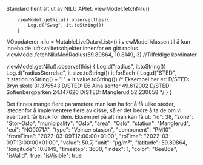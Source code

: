 Standard hent alt ut av NILU APIet:
        viewModel.fetchNilu()

        viewModel.getNilu().observe(this){
            Log.d("Swag", it.toString())
        }


//Oppdaterer nilu = MutableLiveData<List<LuftKvalitet>>() i viewModel klassen til å kun inneholde luftkvalitetsobjekter innenfor en gitt radius
viewModel.fetchNiluMedRadius(59.89864, 10.8149, 3) //Tilfeldige kordinater

viewModel.getNilu().observe(this) {
    Log.d("radius", it.toString())
    Log.d("radiusStorrelse", it.size.toString())
    it.forEach {
        Log.d("STED", it.station.toString() + " " + it.value.toString())
        /* Eksempel her er:
        D/STED: Bryn skole 31.375543
        D/STED: E6 Alna senter 49.612002
        D/STED: Sofienbergparken 24.147626
        D/STED: Manglerud 52.230658
         */
    }
}

Det finnes mange flere parametere man kan ha for å få ulike steder, istedenfor å implementere
        flere av disse, så er det bedre å ta de om vi eventuelt får bruk for dem.
        Eksempel på alt man kan få ut:
            "id": 38,
            "zone": "Stor-Oslo",
            "municipality": "Oslo",
            "area": "Oslo",
            "station": "Manglerud",
            "eoi": "NO0071A",
            "type": "Veinær stasjon",
            "component": "PM10",
            "fromTime": "2022-03-09T12:00:00+01:00",
            "toTime": "2022-03-09T13:00:00+01:00",
            "value": 50.7,
            "unit": "µg/m³",
            "latitude": 59.89864,
            "longitude": 10.8149,
            "timestep": 3600,
            "index": 1,
            "color": "6ee86e",
            "isValid": true,
            "isVisible": true